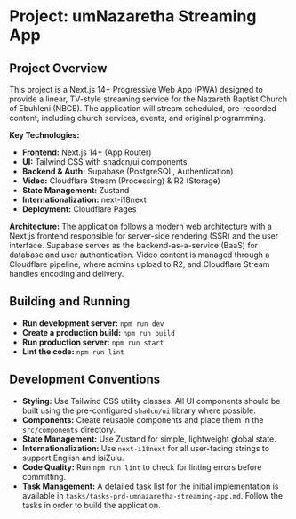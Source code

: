 # Project: umNazaretha Streaming App

## Project Overview

This project is a Next.js 14+ Progressive Web App (PWA) designed to provide a linear, TV-style streaming service for the Nazareth Baptist Church of Ebuhleni (NBCE). The application will stream scheduled, pre-recorded content, including church services, events, and original programming.

**Key Technologies:**
- **Frontend:** Next.js 14+ (App Router)
- **UI:** Tailwind CSS with shadcn/ui components
- **Backend & Auth:** Supabase (PostgreSQL, Authentication)
- **Video:** Cloudflare Stream (Processing) & R2 (Storage)
- **State Management:** Zustand
- **Internationalization:** next-i18next
- **Deployment:** Cloudflare Pages

**Architecture:**
The application follows a modern web architecture with a Next.js frontend responsible for server-side rendering (SSR) and the user interface. Supabase serves as the backend-as-a-service (BaaS) for database and user authentication. Video content is managed through a Cloudflare pipeline, where admins upload to R2, and Cloudflare Stream handles encoding and delivery.

## Building and Running

- **Run development server:** `npm run dev`
- **Create a production build:** `npm run build`
- **Run production server:** `npm run start`
- **Lint the code:** `npm run lint`

## Development Conventions

- **Styling:** Use Tailwind CSS utility classes. All UI components should be built using the pre-configured `shadcn/ui` library where possible.
- **Components:** Create reusable components and place them in the `src/components` directory.
- **State Management:** Use Zustand for simple, lightweight global state.
- **Internationalization:** Use `next-i18next` for all user-facing strings to support English and isiZulu.
- **Code Quality:** Run `npm run lint` to check for linting errors before committing.
- **Task Management:** A detailed task list for the initial implementation is available in `tasks/tasks-prd-umnazaretha-streaming-app.md`. Follow the tasks in order to build the application.
